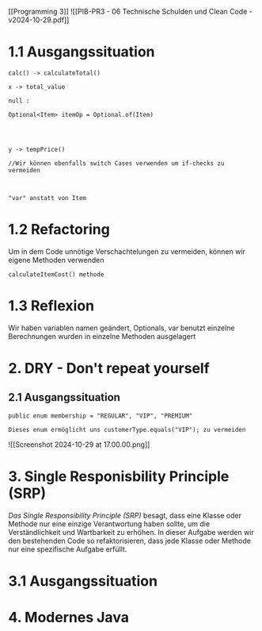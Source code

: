 [[Programming 3]]
![[PIB-PR3 - 06 Technische Schulden und Clean Code - v2024-10-29.pdf]]
# 1.1 Ausgangssituation 
```
calc() -> calculateTotal()

x -> total_value 

null :

Optional<Item> itemOp = Optional.of(Item)




y -> tempPrice()

//Wir können ebenfalls switch Cases verwenden um if-checks zu vermeiden



"var" anstatt von Item 
```

# 1.2 Refactoring 
Um in dem Code unnötige Verschachtelungen zu vermeiden, können wir eigene Methoden verwenden
```
calculateItemCost() methode 
```

# 1.3 Reflexion 

Wir haben variablen namen geändert, Optionals, var benutzt
einzelne Berechnungen wurden in einzelne Methoden ausgelagert

# 2. DRY - Don't repeat yourself

## 2.1 Ausgangssituation
```
public enum membership = "REGULAR", "VIP", "PREMIUM"

Dieses enum ermöglicht uns customerType.equals("VIP"); zu vermeiden
```
![[Screenshot 2024-10-29 at 17.00.00.png]]


# 3. Single Responisbility Principle (SRP)
*Das Single Responsibility Principle (SRP)* besagt, dass eine Klasse oder Methode nur eine einzige Verantwortung haben sollte, um die Verständlichkeit und Wartbarkeit zu erhöhen. In dieser Aufgabe werden wir den bestehenden Code so refaktorisieren, dass jede Klasse oder Methode nur eine spezifische Aufgabe erfüllt.

# 3.1 Ausgangssituation 

# 4. Modernes Java 

